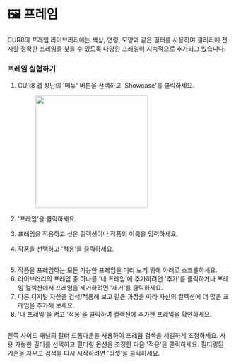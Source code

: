 # 🖼️ 프레임

CUR8의 프레임 라이브러리에는 색상, 연령, 모양과 같은 필터를 사용하여 갤러리에 전시할 정확한 프레임을 찾을 수 있도록 다양한 프레임이 지속적으로 추가되고 있습니다.

### 프레임 실험하기

1.  CUR8 앱 상단의 '메뉴' 버튼을 선택하고 'Showcase'를 클릭하세요.

    <figure><img src="../../.gitbook/assets/Screenshot 2025-01-03 at 10.48.05.png" alt="" width="254"><figcaption></figcaption></figure>
2. '프레임'을 클릭하세요.
3. 프레임을 적용하고 싶은 컬렉션이나 작품의 이름을 입력하세요.
4. 작품을 선택하고 '적용'을 클릭하세요.

<figure><img src="../../.gitbook/assets/Screenshot 2025-01-03 at 12.24.01.png" alt=""><figcaption></figcaption></figure>

5. 작품을 프레임하는 모든 가능한 프레임을 미리 보기 위해 아래로 스크롤하세요.
6. 라이브러리의 프레임 중 하나를 '내 프레임'에 추가하려면 '추가'를 클릭하거나 프레임 컬렉션에서 프레임을 제거하려면 '제거'를 클릭하세요.
7. 다른 디지털 자산을 검색/적용해 보고 같은 과정을 따라 자신의 컬렉션에 더 많은 프레임을 추가해 보세요.
8. '내 프레임'을 켜고 '적용'을 클릭하여 컬렉션에 추가한 프레임을 확인하세요.

<figure><img src="../../.gitbook/assets/Screenshot 2025-01-03 at 12.27.46.png" alt=""><figcaption></figcaption></figure>

왼쪽 사이드 패널의 필터 드롭다운을 사용하여 프레임 검색을 세밀하게 조정하세요. 사용 가능한 필터를 선택하고 필터링 옵션을 조정한 다음 '적용'을 클릭하세요. 필터링된 기준을 지우고 검색을 다시 시작하려면 '리셋'을 클릭하세요.